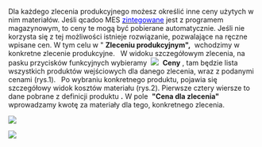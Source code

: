 Dla każdego zlecenia produkcyjnego możesz określić inne ceny użytych w nim materiałów. Jeśli qcadoo MES [<font color="#0000ff">zintegowane</font>](https://sites.google.com/a/qcadoo.com/qcadoo-mes-documentation/funkcjonalnosci/integracja) jest z programem magazynowym, to ceny te mogą być pobierane automatycznie. Jeśli nie korzysta się z tej możliwości istnieje rozwiązanie, pozwalające na ręczne wpisane cen. W tym celu w " **Zleceniu produkcyjnym",** &nbsp;wchodzimy w konkretne zlecenie produkcyjne. **&nbsp;** W&nbsp;widoku szczegółowym zlecenia, na pasku przycisków funkcyjnych wybieramy&nbsp; ![](https://sites.google.com/a/qcadoo.com/qcadoo-mes-documentation/funkcjonalnosci/planowanie/zlecenia-produkcyjne-1/zlecenia-produkcyjne/ceny-materialow-dla-zlecenia/calculateTimeIcon24.png)&nbsp; **Ceny** , tam będzie lista wszystkich produktów wejściowych dla danego zlecenia, wraz z podanymi cenami (rys.1). **&nbsp;** Po&nbsp;wybraniu konkretnego produktu, pojawia się szczegółowy widok kosztów materiału (rys.2). Pierwsze cztery wiersze to dane pobrane z definicji produktu **.** W pole&nbsp; **"Cena dla zlecenia"** wprowadzamy kwotę za materiały dla tego, konkretnego zlecenia.

  

[![](https://sites.google.com/a/qcadoo.com/qcadoo-mes-documentation/funkcjonalnosci/planowanie/zlecenia-produkcyjne-1/zlecenia-produkcyjne/ceny-materialow-dla-zlecenia/zlecenie%20produkcyjne-%20ceny.png)](https://sites.google.com/a/qcadoo.com/qcadoo-mes-documentation/funkcjonalnosci/planowanie/zlecenia-produkcyjne-1/zlecenia-produkcyjne/ceny-materialow-dla-zlecenia/zlecenie%20produkcyjne-%20ceny.png)
  

[![](https://sites.google.com/a/qcadoo.com/qcadoo-mes-documentation/funkcjonalnosci/planowanie/zlecenia-produkcyjne-1/zlecenia-produkcyjne/ceny-materialow-dla-zlecenia/zlecenie%20produkcyjne-%20koszty.png)](https://sites.google.com/a/qcadoo.com/qcadoo-mes-documentation/funkcjonalnosci/planowanie/zlecenia-produkcyjne-1/zlecenia-produkcyjne/ceny-materialow-dla-zlecenia/zlecenie%20produkcyjne-%20koszty.png)
  

  

